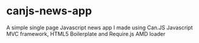 canjs-news-app
==============

A simple single page Javascript news app I made using Can.JS Javascript MVC framework, HTML5 Boilerplate and Require.js AMD loader
